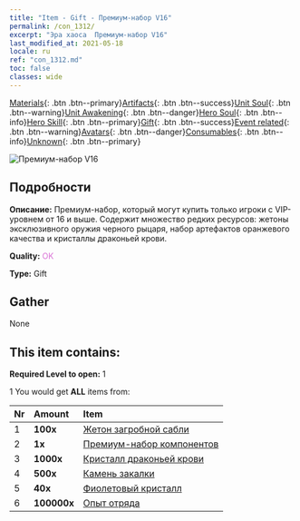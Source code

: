 ```yaml
---
title: "Item - Gift - Премиум-набор V16"
permalink: /con_1312/
excerpt: "Эра хаоса  Премиум-набор V16"
last_modified_at: 2021-05-18
locale: ru
ref: "con_1312.md"
toc: false
classes: wide
---
```

 [Materials](/ItemsRU/){: .btn .btn--primary}[Artifacts](/ItemsRU/Artifacts/){: .btn .btn--success}[Unit Soul](/ItemsRU/UnitSoul/){: .btn .btn--warning}[Unit Awakening](/ItemsRU/UnitAwakening/){: .btn .btn--danger}[Hero Soul](/ItemsRU/HeroSoul/){: .btn .btn--info}[Hero Skill](/ItemsRU/HeroSkill/){: .btn .btn--primary}[Gift](/ItemsRU/Gift/){: .btn .btn--success}[Event related](/ItemsRU/Events/){: .btn .btn--warning}[Avatars](/ItemsRU/Avatars/){: .btn .btn--danger}[Consumables](/ItemsRU/Consumables/){: .btn .btn--info}[Unknown](/ItemsRU/Unknown/){: .btn .btn--primary}

 ![Премиум-набор V16](/images/t/i_905001.png)

## Подробности
 **Описание:** Премиум-набор, который могут купить только игроки с VIP-уровнем от 16 и выше. Содержит множество редких ресурсов: жетоны эксклюзивного оружия черного рыцаря, набор артефактов оранжевого качества и кристаллы драконьей крови.

 **Quality:** <span style="color: #DA70D6">OK</span>

 **Type:** Gift

## Gather

  None

## This item contains:

 **Required Level to open:** 1

 1 You would get **ALL** items  from:

  | Nr | Amount |     Item    |
  |:---|:-------|:------------|
  | 1 |  **100x** | [Жетон загробной сабли](/ItemsRU/con_979/) |  | 
  | 2 |  **1x** | [Премиум-набор компонентов](/ItemsRU/con_1363/) |  | 
  | 3 |  **1000x** | [Кристалл драконьей крови](/ItemsRU/con_879/) |  | 
  | 4 |  **500x** | [Камень закалки](/ItemsRU/con_814/) |  | 
  | 5 |  **40x** | [Фиолетовый кристалл](/ItemsRU/con_720/) |  | 
  | 6 |  **100000x** | [Опыт отряда](/ItemsRU/con_902/) |  | 
